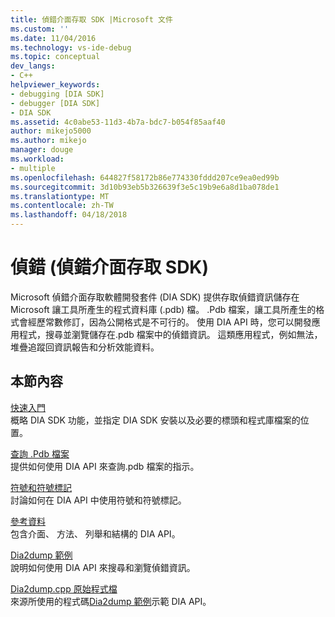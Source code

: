 ```yaml
---
title: 偵錯介面存取 SDK |Microsoft 文件
ms.custom: ''
ms.date: 11/04/2016
ms.technology: vs-ide-debug
ms.topic: conceptual
dev_langs:
- C++
helpviewer_keywords:
- debugging [DIA SDK]
- debugger [DIA SDK]
- DIA SDK
ms.assetid: 4c0abe53-11d3-4b7a-bdc7-b054f85aaf40
author: mikejo5000
ms.author: mikejo
manager: douge
ms.workload:
- multiple
ms.openlocfilehash: 644827f58172b86e774330fddd207ce9ea0ed99b
ms.sourcegitcommit: 3d10b93eb5b326639f3e5c19b9e6a8d1ba078de1
ms.translationtype: MT
ms.contentlocale: zh-TW
ms.lasthandoff: 04/18/2018
---
```

# <a name="debug-interface-access-sdk"></a>偵錯 (偵錯介面存取 SDK)
Microsoft 偵錯介面存取軟體開發套件 (DIA SDK) 提供存取偵錯資訊儲存在 Microsoft 讓工具所產生的程式資料庫 (.pdb) 檔。 .Pdb 檔案，讓工具所產生的格式會經歷常數修訂，因為公開格式是不可行的。 使用 DIA API 時，您可以開發應用程式，搜尋並瀏覽儲存在.pdb 檔案中的偵錯資訊。 這類應用程式，例如無法，堆疊追蹤回資訊報告和分析效能資料。  
  
## <a name="in-this-section"></a>本節內容  
 [快速入門](../../debugger/debug-interface-access/getting-started-debug-interface-access-sdk.md)  
 概略 DIA SDK 功能，並指定 DIA SDK 安裝以及必要的標頭和程式庫檔案的位置。  
  
 [查詢 .Pdb 檔案](../../debugger/debug-interface-access/querying-the-dot-pdb-file.md)  
 提供如何使用 DIA API 來查詢.pdb 檔案的指示。  
  
 [符號和符號標記](../../debugger/debug-interface-access/symbols-and-symbol-tags.md)  
 討論如何在 DIA API 中使用符號和符號標記。  
  
 [參考資料](../../debugger/debug-interface-access/debug-interface-access-sdk-reference.md)  
 包含介面、 方法、 列舉和結構的 DIA API。  
  
 [Dia2dump 範例](../../debugger/debug-interface-access/dia2dump-sample.md)  
 說明如何使用 DIA API 來搜尋和瀏覽偵錯資訊。  
  
 [Dia2dump.cpp 原始程式檔](../../debugger/debug-interface-access/dia2dump-cpp-source-file.md)  
 來源所使用的程式碼[Dia2dump 範例](../../debugger/debug-interface-access/dia2dump-sample.md)示範 DIA API。